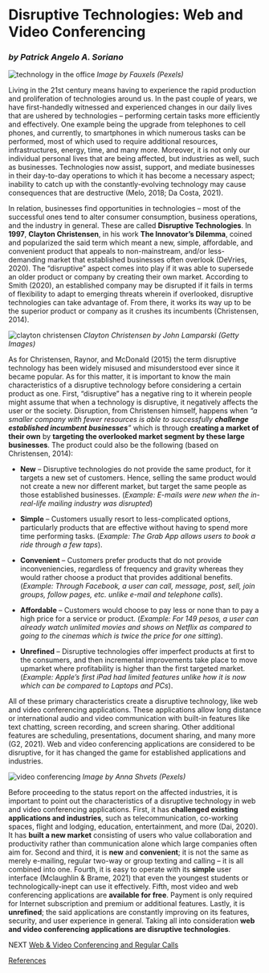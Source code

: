 # Disruptive Technologies: Web and Video Conferencing
### _by Patrick Angelo A. Soriano_

![technology in the office](https://images.pexels.com/photos/3183197/pexels-photo-3183197.jpeg?auto=compress&cs=tinysrgb&dpr=2&h=650&w=940)
_Image by Fauxels (Pexels)_

Living in the 21st century means having to experience the rapid production and proliferation of technologies around us. In the past couple of years, we have first-handedly witnessed and experienced changes in our daily lives that are ushered by technologies – performing certain tasks more efficiently and effectively. One example being the upgrade from telephones to cell phones, and currently, to smartphones in which numerous tasks can be performed, most of which used to require additional resources, infrastructures, energy, time, and many more. Moreover, it is not only our individual personal lives that are being affected, but industries as well, such as businesses. Technologies now assist, support, and mediate businesses in their day-to-day operations to which it has become a necessary aspect; inability to catch up with the constantly-evolving technology may cause consequences that are destructive (Melo, 2018; Da Costa, 2021).

In relation, businesses find opportunities in technologies – most of the successful ones tend to alter consumer consumption, business operations, and the industry in general. These are called **Disruptive Technologies**. In **1997**, **Clayton Christensen**, in his work **The Innovator’s Dilemma**, coined and popularized the said term which meant a new, simple, affordable, and convenient product that appeals to non-mainstream, and/or less-demanding market that established businesses often overlook (DeVries, 2020). The “disruptive” aspect comes into play if it was able to supersede an older product or company by creating their own market. According to Smith (2020), an established company may be disrupted if it fails in terms of flexibility to adapt to emerging threats wherein if overlooked, disruptive technologies can take advantage of. From there, it works its way up to be the superior product or company as it crushes its incumbents (Christensen, 2014). 

![clayton christensen](https://hbr.org/resources/images/article_assets/2020/01/Jan20_24_143491995.jpg)
_Clayton Christensen by John Lamparski (Getty Images)_

As for Christensen, Raynor, and McDonald (2015) the term disruptive technology has been widely misused and misunderstood ever since it became popular. As for this matter, it is important to know the main characteristics of a disruptive technology before considering a certain product as one. First, “disruptive” has a negative ring to it wherein people might assume that when a technology is disruptive, it negatively affects the user or the society. Disruption, from Christensen himself, happens when _“a smaller company with fewer resources is able to successfully **challenge established incumbent businesses**”_ which is through **creating a market of their own** by **targeting the overlooked market segment by these large businesses**. The product could also be the following (based on Christensen, 2014):

- **New** – Disruptive technologies do not provide the same product, for it targets a new set of customers. Hence, selling the same product would not create a new nor different market, but target the same people as those established businesses. (_Example: E-mails were new when the in-real-life mailing industry was disrupted_)

- **Simple** – Customers usually resort to less-complicated options, particularly products that are effective without having to spend more time performing tasks. (_Example: The Grab App allows users to book a ride through a few taps_).

- **Convenient** – Customers prefer products that do not provide inconveniencies, regardless of frequency and gravity whereas they would rather choose a product that provides additional benefits. (_Example: Through Facebook, a user can call, message, post, sell, join groups, follow pages, etc. unlike e-mail and telephone calls_).

- **Affordable** – Customers would choose to pay less or none than to pay a high price for a service or product. (_Example: For 149 pesos, a user can already watch unlimited movies and shows on Netflix as compared to going to the cinemas which is twice the price for one sitting_).

- **Unrefined** – Disruptive technologies offer imperfect products at first to the consumers, and then incremental improvements take place to move upmarket where profitability is higher than the first targeted market.  (_Example: Apple’s first iPad had limited features unlike how it is now which can be compared to Laptops and PCs_).

All of these primary characteristics create a disruptive technology, like web and video conferencing applications. These applications allow long distance or international audio and video communication with built-in features like text chatting, screen recording, and screen sharing. Other additional features are scheduling, presentations, document sharing, and many more (G2, 2021). Web and video conferencing applications are considered to be disruptive, for it has changed the game for established applications and industries.

![video conferencing](https://images.pexels.com/photos/4226140/pexels-photo-4226140.jpeg?auto=compress&cs=tinysrgb&dpr=2&h=650&w=940)
_Image by Anna Shvets (Pexels)_

Before proceeding to the status report on the affected industries, it is important to point out the characteristics of a disruptive technology in web and video conferencing applications. First, it has **challenged existing applications and industries**, such as telecommunication, co-working spaces, flight and lodging, education, entertainment, and more (Dai, 2020). It has **built a new market** consisting of users who value collaboration and productivity rather than communication alone which large companies often aim for. Second and third, it is **new** and **convenient**; it is not the same as merely e-mailing, regular two-way or group texting and calling – it is all combined into one. Fourth, it is easy to operate with its **simple** user interface (Mclaughlin & Brame, 2021) that even the youngest students or technologically-inept can use it effectively. Fifth, most video and web conferencing applications are **available for free**. Payment is only required for Internet subscription and premium or additional features. Lastly, it is **unrefined**; the said applications are constantly improving on its features, security, and user experience in general. Taking all into consideration **web and video conferencing applications are disruptive technologies**.

NEXT
[Web & Video Conferencing and Regular Calls](second.md)

[References](references.md)


